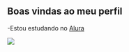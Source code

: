 ## Boas vindas ao meu perfil 

-Estou estudando no [Alura](https://www.alura.com.br)

![](https://media1.tenor.com/m/YYbqPqvXHn8AAAAd/funny-dogs-me-so-happy.gif)

